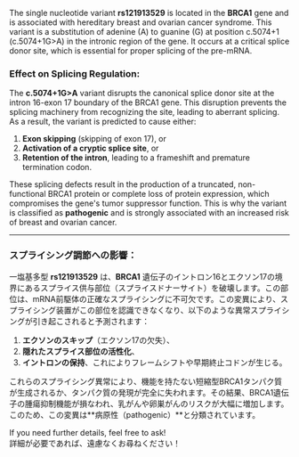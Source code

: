 The single nucleotide variant **rs121913529** is located in the **BRCA1** gene and is associated with hereditary breast and ovarian cancer syndrome. This variant is a substitution of adenine (A) to guanine (G) at position c.5074+1 (c.5074+1G>A) in the intronic region of the gene. It occurs at a critical splice donor site, which is essential for proper splicing of the pre-mRNA.

### Effect on Splicing Regulation:
The **c.5074+1G>A** variant disrupts the canonical splice donor site at the intron 16-exon 17 boundary of the BRCA1 gene. This disruption prevents the splicing machinery from recognizing the site, leading to aberrant splicing. As a result, the variant is predicted to cause either:
1. **Exon skipping** (skipping of exon 17), or
2. **Activation of a cryptic splice site**, or
3. **Retention of the intron**, leading to a frameshift and premature termination codon.

These splicing defects result in the production of a truncated, non-functional BRCA1 protein or complete loss of protein expression, which compromises the gene's tumor suppressor function. This is why the variant is classified as **pathogenic** and is strongly associated with an increased risk of breast and ovarian cancer.

---

### スプライシング調節への影響：
一塩基多型 **rs121913529** は、**BRCA1** 遺伝子のイントロン16とエクソン17の境界にあるスプライス供与部位（スプライスドナーサイト）を破壊します。この部位は、mRNA前駆体の正確なスプライシングに不可欠です。この変異により、スプライシング装置がこの部位を認識できなくなり、以下のような異常スプライシングが引き起こされると予測されます：
1. **エクソンのスキップ**（エクソン17の欠失）、
2. **隠れたスプライス部位の活性化**、
3. **イントロンの保持**、これによりフレームシフトや早期終止コドンが生じる。

これらのスプライシング異常により、機能を持たない短縮型BRCA1タンパク質が生成されるか、タンパク質の発現が完全に失われます。その結果、BRCA1遺伝子の腫瘍抑制機能が損なわれ、乳がんや卵巣がんのリスクが大幅に増加します。このため、この変異は**病原性（pathogenic）**と分類されています。

If you need further details, feel free to ask!  
詳細が必要であれば、遠慮なくお尋ねください！